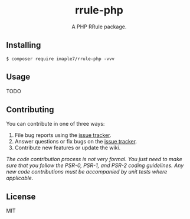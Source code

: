 <h1 align="center"> rrule-php </h1>

<p align="center"> A PHP RRule package.</p>


## Installing

```shell
$ composer require imaple7/rrule-php -vvv
```

## Usage

TODO

## Contributing

You can contribute in one of three ways:

1. File bug reports using the [issue tracker](https://github.com/imaple7/rrule-php/issues).
2. Answer questions or fix bugs on the [issue tracker](https://github.com/imaple7/rrule-php/issues).
3. Contribute new features or update the wiki.

_The code contribution process is not very formal. You just need to make sure that you follow the PSR-0, PSR-1, and PSR-2 coding guidelines. Any new code contributions must be accompanied by unit tests where applicable._

## License

MIT